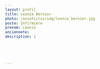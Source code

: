 ```yaml
---
layout: profil
title: Leonie Bernier
photo: /assets/css/img/leonie_bernier.jpg
poste: Infirmière
prenom: Leonie
anciennete: 
description: |
 

  

  
---
```

